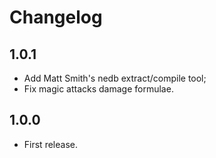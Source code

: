 # Changelog

## 1.0.1
- Add Matt Smith's nedb extract/compile tool;
- Fix magic attacks damage formulae.

## 1.0.0
- First release.